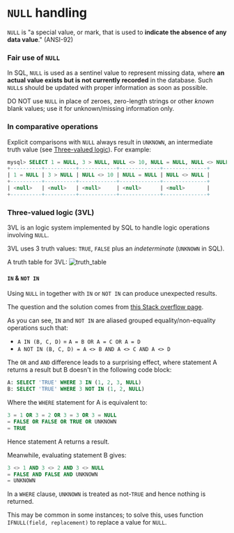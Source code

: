 # `NULL` handling

`NULL` is "a special value, or mark, that is used to **indicate the absence of any data value**." (ANSI-92)

### Fair use of `NULL`

In SQL, `NULL` is used as a sentinel value to represent missing data,
where **an actual value exists but is not currently recorded** in the database.
Such `NULL`s should be updated with proper information as soon as possible.

DO NOT use `NULL` in place of zeroes, zero-length strings or other *known* blank values;
use it for unknown/missing information only.

### In comparative operations

Explicit comparisons with `NULL` always result in `UNKNOWN`, an intermediate truth value
(see [Three-valued logic](#Three-valued_logic_\(3VL\))).
For example:

```sql
mysql> SELECT 1 = NULL, 3 > NULL, NULL <> 10, NULL = NULL, NULL <> NULL;
+----------+----------+------------+-------------+--------------+
| 1 = NULL | 3 > NULL | NULL <> 10 | NULL = NULL | NULL <> NULL |
+----------+----------+------------+-------------+--------------+
| <null>   | <null>   | <null>     | <null>      | <null>       |
+----------+----------+------------+-------------+--------------+
```

### Three-valued logic (3VL)

3VL is an logic system implemented by SQL to handle logic operations involving `NULL`.

3VL uses 3 truth values: `TRUE`, `FALSE` plus an *indeterminate* (`UNKNOWN` in SQL).

A truth table for 3VL:
![truth\_table](https://i.stack.imgur.com/h0Wvg.png)

#### `IN` & `NOT IN`

Using `NULL` in together with `IN` or `NOT IN` can produce unexpected results.

The question and the solution comes from
[this Stack overflow page](https://stackoverflow.com/questions/129077/null-values-inside-not-in-clause).

As you can see, `IN` and `NOT IN` are aliased grouped equality/non-equality operations such that:

*   `A IN (B, C, D)` = `A = B OR A = C OR A = D`
*   `A NOT IN (B, C, D) = A <> B AND A <> C AND A <> D`

The `OR` and `AND` difference leads to a surprising effect,
where statement A returns a result but B doesn't in the following code block:

```sql
A: SELECT 'TRUE' WHERE 3 IN (1, 2, 3, NULL)
B: SELECT 'TRUE' WHERE 3 NOT IN (1, 2, NULL)
```

Where the `WHERE` statement for A is equivalent to:

```sql
3 = 1 OR 3 = 2 OR 3 = 3 OR 3 = NULL
= FALSE OR FALSE OR TRUE OR UNKNOWN
= TRUE
```

Hence statement A returns a result.

Meanwhile, evaluating statement B gives:

```sql
3 <> 1 AND 3 <> 2 AND 3 <> NULL
= FALSE AND FALSE AND UNKNOWN
= UNKNOWN
```

In a `WHERE` clause, `UNKNOWN` is treated as not-`TRUE` and hence nothing is returned.

This may be common in some instances;
to solve this, uses function `IFNULL(field, replacement)` to replace a value for `NULL`.
